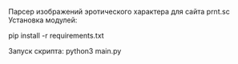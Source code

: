 Парсер изображений эротического характера для сайта prnt.sc
Установка модулей:

pip install -r requirements.txt


Запуск скрипта:
python3 main.py
